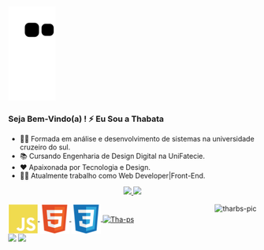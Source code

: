 ![Snake animation](https://github.com/rafaballerini/rafaballerini/blob/output/github-contribution-grid-snake.svg)

### Seja Bem-Vindo(a) ! ⚡ Eu Sou a Thabata
- 👩‍🎨 Formada em análise e desenvolvimento de sistemas na universidade cruzeiro do sul.
- 📚 Cursando Engenharia de Design Digital na UniFatecie.
- ❤ Apaixonada por Tecnologia e Design.
- 👩‍💻 Atualmente trabalho como Web Developer|Front-End.

<div align="center">
  <a href="https://github.com/ThabataAmanda">
  <img height="150em" src="https://github-readme-stats.vercel.app/api?username=ThabataAmanda&show_icons=true&theme=dracula&include_all_commits=true&count_private=true"/>
  <img height="150em" src="https://github-readme-stats.vercel.app/api/top-langs/?username=ThabataAmanda&layout=compact&langs_count=7&theme=dracula"/>
</div>
  
<div style="display: inline_block"><br>
  <img align="center" alt="Tha-Js" height="60" width="60" src="https://raw.githubusercontent.com/devicons/devicon/master/icons/javascript/javascript-plain.svg">
  <img align="center" alt="Tha-HTML" height="60" width="60" src="https://raw.githubusercontent.com/devicons/devicon/master/icons/html5/html5-original.svg">
  <img align="center" alt="Tha-CSS" height="60" width="60" src="https://raw.githubusercontent.com/devicons/devicon/master/icons/css3/css3-original.svg">
  <img align="center" alt="Tha-ps" height="60" width="60"  src="https://cdn.jsdelivr.net/gh/devicons/devicon/icons/photoshop/photoshop-plain.svg">
  
  <img align="right" alt="tharbs-pic" height="120" src="https://cdn.dribbble.com/users/2131993/screenshots/15628402/media/7bb0d27e44d8c2eff47276ae86bfd6a3.png?compress=1&resize=400x300">
</div>

 <div> 
  <a href= "mailto:thabataamanda@hotmail.com"><img margin src="https://img.shields.io/badge/Microsoft_Outlook-0078D4?style=for-the-badge&logo=microsoft-outlook&logoColor=white" target="_blank"></a>
  <a href="https://www.linkedin.com/in/thabataamandagomide/" target="_blank"><img src="https://img.shields.io/badge/-LinkedIn-%230077B5?style=for-the-badge&logo=linkedin&logoColor=white" target="_blank"></a> 
</div>

